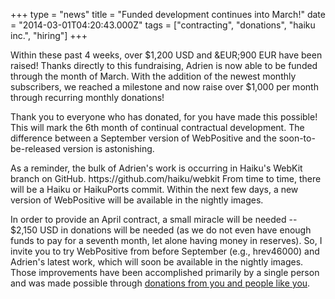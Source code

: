 +++
type = "news"
title = "Funded development continues into March!"
date = "2014-03-01T04:20:43.000Z"
tags = ["contracting", "donations", "haiku inc.", "hiring"]
+++

<p>Within these past 4 weeks, over $1,200 USD and &EUR;900 EUR have been raised! Thanks directly to this fundraising, Adrien is now able to be funded through the month of March. With the addition of the newest monthly subscribers, we reached a milestone and now raise over $1,000 per month through recurring monthly donations!</p>

<!--more-->

<p>Thank you to everyone who has donated, for you have made this possible! This will mark the 6th month of continual contractual development. The difference between a September version of WebPositive and the soon-to-be-released version is astonishing.</p>

<p>As a reminder, the bulk of Adrien's work is occurring in Haiku's WebKit branch on GitHub. https://github.com/haiku/webkit  From time to time, there will be a Haiku or HaikuPorts commit. Within the next few days, a new version of WebPositive will be available in the nightly images.</p>

<p>In order to provide an April contract, a small miracle will be needed -- $2,150 USD in donations will be needed (as we do not even have enough funds to pay for a seventh month, let alone having money in reserves). So, I invite you to try WebPositive from before September (e.g., hrev46000) and Adrien's latest work, which will soon be available in the nightly images. Those improvements have been accomplished primarily by a single person and was made possible through <a href="http://www.haiku-inc.org/donations.html#online">donations from you and people like you</a>.</p>